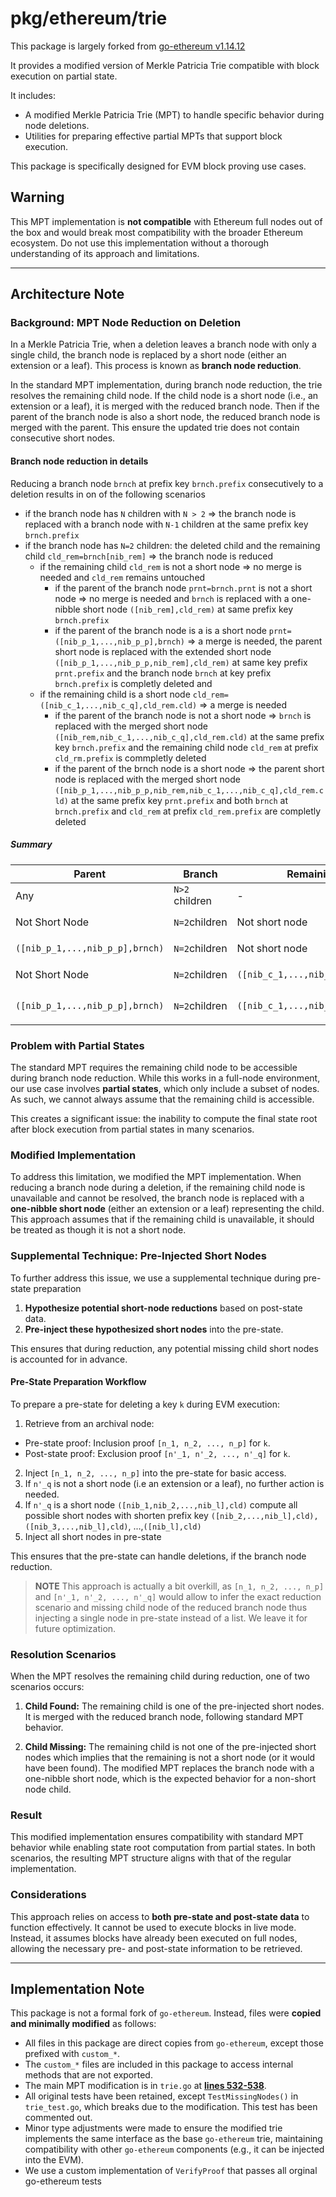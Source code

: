 # pkg/ethereum/trie

This package is largely forked from [go-ethereum v1.14.12](https://github.com/ethereum/go-ethereum/tree/v1.14.12/trie) 

It provides a modified version of Merkle Patricia Trie compatible with block execution on partial state.

It includes:

- A modified Merkle Patricia Trie (MPT) to handle specific behavior during node deletions.
- Utilities for preparing effective partial MPTs that support block execution.

This package is specifically designed for EVM block proving use cases.

## Warning

This MPT implementation is **not compatible** with Ethereum full nodes out of the box and would break most compatibility with the broader Ethereum ecosystem. Do not use this implementation without a thorough understanding of its approach and limitations.

---

## Architecture Note

### Background: MPT Node Reduction on Deletion

In a Merkle Patricia Trie, when a deletion leaves a branch node with only a single child, the branch node is replaced by a short node (either an extension or a leaf). This process is known as **branch node reduction**.

In the standard MPT implementation, during branch node reduction, the trie resolves the remaining child node. If the child node is a short node (i.e., an extension or a leaf), it is merged with the reduced branch node. Then if the parent of the branch node is also a short node, the reduced branch node is merged with the parent. This ensure the updated trie does not contain consecutive short nodes.

#### Branch node reduction in details

Reducing a branch node `brnch` at prefix key `brnch.prefix` consecutively to a deletion results in on of the following scenarios

- if the branch node has `N` children with `N > 2` => the branch node is replaced with a branch node with `N-1` children at the same prefix key `brnch.prefix`
- if the branch node has `N=2` children: the deleted child and the remaining child `cld_rem=brnch[nib_rem]` => the branch node is reduced 
    - if the remaining child `cld_rem` is not a short node => no merge is needed and `cld_rem` remains untouched
        - if the parent of the branch node `prnt=brnch.prnt` is not a short node => no merge is needed and `brnch` is replaced with a one-nibble short node `([nib_rem],cld_rem)` at same prefix key `brnch.prefix`
        - if the parent of the branch node is a is a short node `prnt=([nib_p_1,...,nib_p_p],brnch)` => a merge is needed, the parent short node is replaced with the extended short node `([nib_p_1,...,nib_p_p,nib_rem],cld_rem)` at same key prefix `prnt.prefix` and the branch node `brnch` at key prefix `brnch.prefix` is completly deleted and 
    - if the remaining child is a short node `cld_rem=([nib_c_1,...,nib_c_q],cld_rem.cld)` => a merge is needed
        - if the parent of the branch node is not a short node => `brnch` is replaced with the merged short node `([nib_rem,nib_c_1,...,nib_c_q],cld_rem.cld)` at the same prefix key `brnch.prefix` and the remaining child node `cld_rem` at prefix `cld_rm.prefix` is commpletly deleted
        - if the parent of the brnch node is a short node => the parent short node is replaced with the merged short node `([nib_p_1,...,nib_p_p,nib_rem,nib_c_1,...,nib_c_q],cld_rem.cld)` at the same prefix key `prnt.prefix` and both `brnch` at `brnch.prefix` and `cld_rem` at prefix `cld_rem.prefix` are completly deleted

##### Summary

| **Parent** | **Branch** | **Remaining Child** | **Replacement** | **Deletions** |
| --- | --- | --- | --- | --- |
| Any | `N>2` children | - | `brnch.prefix` -> Branch node with `N-1` children | None |
| Not Short Node | `N=2`children | Not short node | `brnch.prefix` -> Short node `([nib_rem],cld_rem)` | None |
| `([nib_p_1,...,nib_p_p],brnch)`| `N=2`children | Not short node | `prnt.prefix` -> Short node `([nib_p_1,...,nib_p_p,nib_rem],cld_rem.cld)` | `brnch` |
| Not Short Node | `N=2`children | `([nib_c_1,...,nib_c_q],cld_rem.cld)` | `brnch.prefix` ->  Short node `([nib_rem,nib_c_1,...,nib_c_q],cld_rem.cld)` | `cld_rem` |
| `([nib_p_1,...,nib_p_p],brnch)` | `N=2`children | `([nib_c_1,...,nib_c_q],cld_rem.cld)` | `prnt.prefix` -> Short node `([nib_p_1,...,nib_p_p, nib_rem,nib_c_1,...,nib_c_q],cld_rem.cld)` | `cld_rem` & `brnch` |

### Problem with Partial States

The standard MPT requires the remaining child node to be accessible during branch node reduction. While this works in a full-node environment, our use case involves **partial states**, which only include a subset of nodes. As such, we cannot always assume that the remaining child is accessible.

This creates a significant issue: the inability to compute the final state root after block execution from partial states in many scenarios.

### Modified Implementation

To address this limitation, we modified the MPT implementation. When reducing a branch node during a deletion, if the remaining child node is unavailable and cannot be resolved, the branch node is replaced with a **one-nibble short node** (either an extension or a leaf) representing the child. This approach assumes that if the remaining child is unavailable, it should be treated as though it is not a short node.

### Supplemental Technique: Pre-Injected Short Nodes

To further address this issue, we use a supplemental technique during pre-state preparation
1. **Hypothesize potential short-node reductions** based on post-state data.
2. **Pre-inject these hypothesized short nodes** into the pre-state.

This ensures that during reduction, any potential missing child short nodes is accounted for in advance.

#### Pre-State Preparation Workflow

To prepare a pre-state for deleting a key `k` during EVM execution:

1. Retrieve from an archival node:

- Pre-state proof: Inclusion proof `[n_1, n_2, ..., n_p]` for `k`.
- Post-state proof: Exclusion proof `[n'_1, n'_2, ..., n'_q]` for `k`.

2. Inject `[n_1, n_2, ..., n_p]` into the pre-state for basic access.
3. If `n'_q` is not a short node (i.e an extension or a leaf), no further action is needed.
4. If `n'_q` is a short node `([nib_1,nib_2,...,nib_l],cld)` compute all possible short nodes with shorten prefix key `([nib_2,...,nib_l],cld), ([nib_3,...,nib_l],cld)`, ...,`([nib_l],cld)`
5. Inject all short nodes in pre-state

This ensures that the pre-state can handle deletions, if the branch node reduction.

> **NOTE** This approach is actually a bit overkill, as `[n_1, n_2, ..., n_p]` and `[n'_1, n'_2, ..., n'_q]` would allow to infer the exact reduction scenario and missing child node of the reduced branch node thus injecting a single node in pre-state instead of a list. We leave it for future optimization.

### Resolution Scenarios

When the MPT resolves the remaining child during reduction, one of two scenarios occurs:

1. **Child Found:** The remaining child is one of the pre-injected short nodes. It is merged with the reduced branch node, following standard MPT behavior.
   
2. **Child Missing:** The remaining child is not one of the pre-injected short nodes which implies that the remaining is not a short node (or it would have been found). The modified MPT replaces the branch node with a one-nibble short node, which is the expected behavior for a non-short node child.

### Result

This modified implementation ensures compatibility with standard MPT behavior while enabling state root computation from partial states. In both scenarios, the resulting MPT structure aligns with that of the regular implementation.

### Considerations

This approach relies on access to **both pre-state and post-state data** to function effectively. It cannot be used to execute blocks in live mode. Instead, it assumes blocks have already been executed on full nodes, allowing the necessary pre- and post-state information to be retrieved.

---

## Implementation Note

This package is not a formal fork of `go-ethereum`. Instead, files were **copied and minimally modified** as follows:

- All files in this package are direct copies from `go-ethereum`, except those prefixed with `custom_*`.
- The `custom_*` files are included in this package to access internal methods that are not exported.
- The main MPT modification is in `trie.go` at [**lines 532-538**](./trie.go#L532).
- All original tests have been retained, except `TestMissingNodes()` in `trie_test.go`, which breaks due to the modification. This test has been commented out.
- Minor type adjustments were made to ensure the modified trie implements the same interface as the base `go-ethereum` trie, maintaining compatibility with other `go-ethereum` components (e.g., it can be injected into the EVM).
- We use a custom implementation of `VerifyProof` that passes all orginal go-ethereum tests